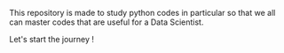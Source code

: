 This repository is made to study python codes in particular so that we all can master codes that are useful for a Data Scientist.

Let's start the journey !
